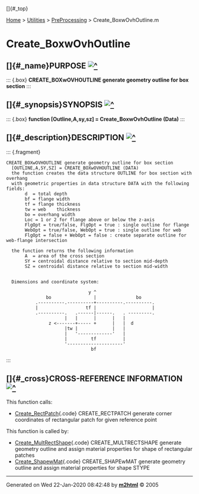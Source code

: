 []{#_top}

<div>

[Home](../../FEDEASLab.html) \> [Utilities](../FEDEASLab.html) \>
[PreProcessing](FEDEASLab.html) \> Create_BoxwOvhOutline.m

</div>

# Create_BoxwOvhOutline

## []{#_name}PURPOSE [![\^](../../up.png)](#_top)

::: {.box}
**CREATE_BOXwOVHOUTLINE generate geometry outline for box section**
:::

## []{#_synopsis}SYNOPSIS [![\^](../../up.png)](#_top)

::: {.box}
**function \[Outline,A,sy,sz\] = Create_BoxwOvhOutline (Data)**
:::

## []{#_description}DESCRIPTION [![\^](../../up.png)](#_top)

::: {.fragment}
``` {.comment}
CREATE_BOXwOVHOUTLINE generate geometry outline for box section
  [OUTLINE,A,SY,SZ] = CREATE_BOXwOVHOUTLINE (DATA)
  the function creates the data structure OUTLINE for box section with overhang
  with geometric properties in data structure DATA with the following fields: 
       d  = total depth
       bf = flange width
       tf = flange thickness
       tw = web    thickness
       bo = overhang width 
       Loc = 1 or 2 for flange above or below the z-axis
       FlgOpt = true/false, FlgOpt = true : single outline for flange
       WebOpt = true/false, WebOpt = true : single outline for web
       FlgOpt = false + WebOpt = false : create separate outline for web-flange intersection 
     
  the function returns the following information
       A  = area of the cross section
       SY = centroidal distance relative to section mid-depth
       SZ = centroidal distance relative to section mid-width


  Dimensions and coordinate system:

                               y ^
               bo                |               bo
           .----------.----------+----------.----------.
           |                  tf |                     |
           .----------.   .------|------.   . ---------.
                      |   |      |      |   | 
                z <-------+----- +      |   |  d 
                      |tw |             |   |
                      |   '-------------'   |
                      |         tf          | 
                      '---------------------'
                                bf
```
:::

## []{#_cross}CROSS-REFERENCE INFORMATION [![\^](../../up.png)](#_top)

This function calls:

-   [Create_RectPatch](Create_RectPatch.html "function yz = Create_RectPatch (ty,tz,sy,sz)"){.code}
    CREATE_RECTPATCH generate corner coordinates of rectangular patch
    for given reference point

This function is called by:

-   [Create_MultRectShape](Create_MultRectShape.html "function Shape = Create_MultRectShape (SType,Data)"){.code}
    CREATE_MULTRECTSHAPE generate geometry outline and assign material
    properties for shape of rectangular patches
-   [Create_ShapewMat](Create_ShapewMat.html "function Shape = Create_ShapewMat (SType,Data)"){.code}
    CREATE_SHAPEwMAT generate geometry outline and assign material
    properties for shape STYPE

------------------------------------------------------------------------

Generated on Wed 22-Jan-2020 08:42:48 by
**[m2html](http://www.artefact.tk/software/matlab/m2html/ "Matlab Documentation in HTML")**
© 2005
